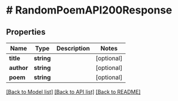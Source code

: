 # # RandomPoemAPI200Response

## Properties

Name | Type | Description | Notes
------------ | ------------- | ------------- | -------------
**title** | **string** |  | [optional]
**author** | **string** |  | [optional]
**poem** | **string** |  | [optional]

[[Back to Model list]](../../README.md#models) [[Back to API list]](../../README.md#endpoints) [[Back to README]](../../README.md)
